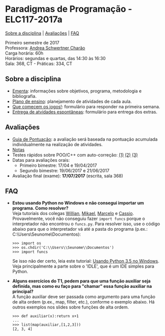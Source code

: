 # Paradigmas de Programação - ELC117-2017a
[Sobre a disciplina](#sobre-a-disciplina) | [Avaliações](#avaliações) | [FAQ](#faq)


Primeiro semestre de 2017  
Professora: [Andrea Schwertner Charão](http://www.inf.ufsm.br/~andrea)  
Carga horária: 60h  
Horários: segundas e quartas, das 14:30 às 16:30  
Sala: 368, CT - Práticas: 334, CT  

## Sobre a disciplina
 - [Ementa](https://drive.google.com/file/d/0B2aW-kt5pdi7X2ZLbEYxNG1KZVk/view?usp=sharing): informações sobre objetivos, programa, metodologia e bibliografia.
 - [Plano de ensino](https://docs.google.com/spreadsheets/d/1-HOEpVhdNGLGK17PtGeOvwIbA7EWXGXzDLGZ1x8ojUA/edit?usp=sharing): planejamento de atividades de cada aula.
 - [Que comecem os jogos!](https://bit.ly/paraquest): formulário para responder na primeira semana.
 - [Entrega de atvidades espontâneas](http://bit.ly/paraextras): formulário para entrega dos extras.
 
 
## Avaliações

 - [Guia de Pontuação](http://bit.ly/parapontos): a avaliação será baseada na pontuação acumulada individualmente na realização de atividades.
 - [Notas](https://docs.google.com/spreadsheets/d/1c2Dv6_AYLC3yVJG8R2ABbfCWq5GxXc3fnVzsj6sQ3ls/edit?usp=sharing)
 - Testes rápidos sobre POO/C++ com auto-correção: [(1)](http://testmoz.com/1275953) [(2)](http://testmoz.com/1275973) [(3)](http://testmoz.com/1275979)
 - Datas para avaliações orais:  
   - Primeiro bimestre: 17/04 e 19/04/2017  
   - Segundo bimestre: 19/06/2017 e 21/06/2017
 - Avaliação final (exame): **17/07/2017** (escrita, sala 368)

## FAQ
 - **Estou usando Python no Windows e não consegui importar um programa. Como resolver?**  
   Veja tutoriais dos colegas [Willian](https://github.com/wdsoares/ParaGames/blob/master/TutorialImportPy), [Mikael](https://github.com/mikael-85/paradigmas/tree/master/extras), [Marcelo](https://github.com/m3nezes/paradigmas/blob/master/TutorialImport.py) e [Cassio](https://github.com/caraujoufsm/Paradigmas_de_Programacao/blob/master/tutorial/tutorial.pdf).  
   Provavelmente, você não conseguiu fazer `import funcs` porque o interpretador não encontrou o `funcs.py`. Para resolver isso, use o código abaixo para que o interpretador vá até a pasta do programa (p.ex.: C:\Users\Seunome\Documentos):
   ```
   >>> import os
   >>> os.chdir('C:\\Users\\Seunome\\Documentos')
   >>> import funcs
   ```
   Se isso não der certo, leia este tutorial: [Usando Python 3.5 no Windows](http://usandopython.com.br/instalacao-python-3-5-windows/). Veja principalmente a parte sobre o 'IDLE', que é um IDE simples para Python.
   
 - **Alguns exercícios do T1, pedem para que uma função auxiliar seja definida, mas como eu faço para "chamar" essa função auxiliar na principal?**  
   A função auxiliar deve ser passada como argumento para uma função de alta ordem (p.ex., map, filter, etc.), conforme o exemplo abaixo. Há outros exemplos nos slides sobre funções de alta ordem.
   ```
   >>> def auxiliar(x):return x+1
   ... 
   >>> list(map(auxiliar,[1,2,3]))
   [2, 3, 4]
   ```
<!--
 - [Introdução à disciplina](slides/slides-introducao-paradigmas-2016a.pdf)
 - Paradigma funcional / Haskell
    - [Introdução à programação funcional](slides/slides-programacao-funcional-2016a.pdf)
    - [Introdução à linguagem Haskell](slides/slides-haskell-intro-2016a.pdf)
    - [Condicionais, recursividade, listas e tuplas](slides/slides-haskell-cond-repet-2016a.pdf)
    - [Geração de listas](slides/slides-haskell-listas-geracao-2016a.pdf)
    - [Uso de let e where](slides/slides-haskell-let-where-2016a.pdf)
    - Exemplo de código: [validaCPF.hs](slides/validaCPF.hs) 
 - Paradigma lógico / Prolog
    - [Programação lógica em Prolog](slides/slides-programacao-logica-resumo-2016a.pdf) 
 - Paradigma orientado a objetos / Java
    - [Introdução à programação orientada a objetos](slides/slides-introducao-oo-2016a.pdf)
    - [Introdução à linguagem Java](slides/slides-introducao-java-2016a.pdf)
    - [Métodos e atributos de classe] (slides/slides-java-static-2016a.pdf)
    - [Herança e polimorfismo] (slides/slides-java-heranca-polimorfismo-2016a.pdf)
    - [Arrays e pacotes](slides/slides-java-arrays-2016a.pdf) (não vistos em aula)
    - [Classes abstratas, interfaces, tipos genéricos, coleções](slides/slides-java-abstract-2016a.pdf)
    - [Interfaces gráficas e MVC](slides/slides-java-mvc-2016a.pdf)
    - [Programação concorrente em Java](slides/slides-java-threads-2016a.pdf)
    - [Exceções em Java](slides/slides-java-excecoes-2016a.pdf)
-->

<!--
## Práticas

 - Haskell: [(1)](praticas/haskell1) [(2)](praticas/haskell2) [(3)](praticas/haskell3) [(4)](praticas/haskell4) 
 - Testes (quizzes) de Haskell com correção automática: [(1)](https://testmoz.com/471285/) [(2)](https://testmoz.com/471302/)
 - Prolog: [(1)](praticas/prolog1) [(2)](praticas/prolog2)
 - Java: [(1)](praticas/java1) [(2)](praticas/java2) [(3)](praticas/java3) [(4)](praticas/java4) [(5)](praticas/java5)
 -->

<!--

## Trabalhos

 - [Lista de Ganhadoras em C](trabalhos/t1) (entrega até quarta, 09/03/2016, 8h)
 - [Programação funcional em Haskell](trabalhos/t2) (entrega até domingo, 20/03/2016, 23:59)
 - [Mais exercícios de programação funcional em Haskell](trabalhos/t3) (entrega até terça, 29/03/2016, 23:59)
 - [Gerando SVG em Haskell](trabalhos/t4) (entrega até domingo, 03/04/2016, 23:59)
 - [List comprehension e recursão em Haskell](trabalhos/t5) (entrega até domingo, 10/04/2016, 23:59)
 - [Listas e recursão em Prolog](trabalhos/t6) (entrega até terça, 26/04/2016, 23:59)
 - [Resolvendo problemas da OBI em Prolog](trabalhos/t7) (entrega até quarta, 04/05/2016, 23:59)
 - [Ache a maior bolacha em Java](trabalhos/t8) (entrega até quarta, 01/06/2016, 23:59)
-->
